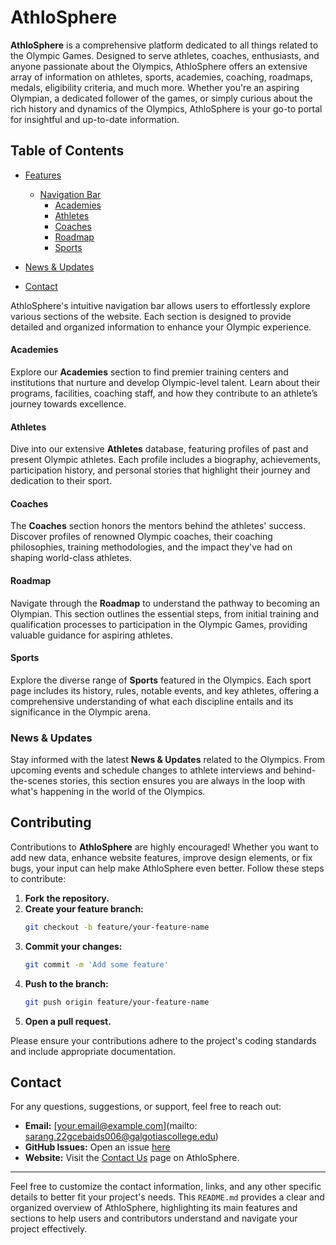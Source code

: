 # AthloSphere

**AthloSphere** is a comprehensive platform dedicated to all things related to the Olympic Games. Designed to serve athletes, coaches, enthusiasts, and anyone passionate about the Olympics, AthloSphere offers an extensive array of information on athletes, sports, academies, coaching, roadmaps, medals, eligibility criteria, and much more. Whether you're an aspiring Olympian, a dedicated follower of the games, or simply curious about the rich history and dynamics of the Olympics, AthloSphere is your go-to portal for insightful and up-to-date information.

## Table of Contents

- [Features](#features)
  - [Navigation Bar](#navigation-bar)
    - [Academies](#academies)
    - [Athletes](#athletes)
    - [Coaches](#coaches)
    - [Roadmap](#roadmap)
    - [Sports](#sports)

- [News & Updates](#news--updates)
- [Contact](#contact)

AthloSphere's intuitive navigation bar allows users to effortlessly explore various sections of the website. Each section is designed to provide detailed and organized information to enhance your Olympic experience.

#### Academies

Explore our **Academies** section to find premier training centers and institutions that nurture and develop Olympic-level talent. Learn about their programs, facilities, coaching staff, and how they contribute to an athlete’s journey towards excellence.

#### Athletes

Dive into our extensive **Athletes** database, featuring profiles of past and present Olympic athletes. Each profile includes a biography, achievements, participation history, and personal stories that highlight their journey and dedication to their sport.

#### Coaches

The **Coaches** section honors the mentors behind the athletes' success. Discover profiles of renowned Olympic coaches, their coaching philosophies, training methodologies, and the impact they've had on shaping world-class athletes.

#### Roadmap

Navigate through the **Roadmap** to understand the pathway to becoming an Olympian. This section outlines the essential steps, from initial training and qualification processes to participation in the Olympic Games, providing valuable guidance for aspiring athletes.

#### Sports

Explore the diverse range of **Sports** featured in the Olympics. Each sport page includes its history, rules, notable events, and key athletes, offering a comprehensive understanding of what each discipline entails and its significance in the Olympic arena.

### News & Updates

Stay informed with the latest **News & Updates** related to the Olympics. From upcoming events and schedule changes to athlete interviews and behind-the-scenes stories, this section ensures you are always in the loop with what's happening in the world of the Olympics.

## Contributing

Contributions to **AthloSphere** are highly encouraged! Whether you want to add new data, enhance website features, improve design elements, or fix bugs, your input can help make AthloSphere even better. Follow these steps to contribute:

1. **Fork the repository.**
2. **Create your feature branch:**
   ```bash
   git checkout -b feature/your-feature-name
   ```
3. **Commit your changes:**
   ```bash
   git commit -m 'Add some feature'
   ```
4. **Push to the branch:**
   ```bash
   git push origin feature/your-feature-name
   ```
5. **Open a pull request.**

Please ensure your contributions adhere to the project's coding standards and include appropriate documentation.

## Contact

For any questions, suggestions, or support, feel free to reach out:

- **Email:** [your.email@example.com](mailto: sarang.22gcebaids006@galgotiascollege.edu)
- **GitHub Issues:** Open an issue [here](https://github.com/r1shavd/athlosphere/issues)
- **Website:** Visit the [Contact Us](https://athlosphere.com/contact) page on AthloSphere.

---

Feel free to customize the contact information, links, and any other specific details to better fit your project's needs. This `README.md` provides a clear and organized overview of AthloSphere, highlighting its main features and sections to help users and contributors understand and navigate your project effectively.
